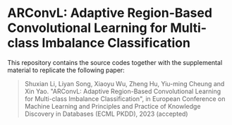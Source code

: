 # ARConvL: Adaptive Region-Based Convolutional Learning for Multi-class Imbalance Classification

This repository contains the source codes together with the supplemental material to replicate the following paper:

> Shuxian Li, Liyan Song, Xiaoyu Wu, Zheng Hu, Yiu-ming Cheung and Xin Yao. "ARConvL: Adaptive Region-Based Convolutional Learning for Multi-class Imbalance Classification", in European Conference on Machine Learning and Principles and Practice of Knowledge Discovery in Databases (ECML PKDD), 2023 (accepted)

